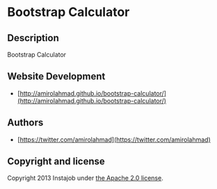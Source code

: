 Bootstrap Calculator
========================

## Description
Bootstrap Calculator

## Website Development
+ [http://amirolahmad.github.io/bootstrap-calculator/](http://amirolahmad.github.io/bootstrap-calculator/)

## Authors
+ [https://twitter.com/amirolahmad](https://twitter.com/amirolahmad)

## Copyright and license
Copyright 2013 Instajob under [the Apache 2.0 license](LICENSE).
